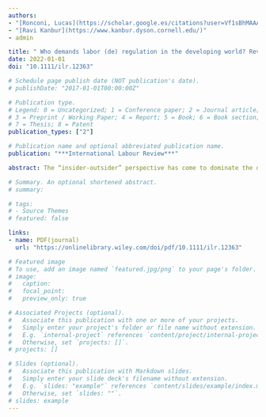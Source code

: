 ```yaml
---
authors:
- "[Ronconi, Lucas](https://scholar.google.es/citations?user=Vf1sBhMAAAAJ&hl=es )"
- "[Ravi Kanbur](https://www.kanbur.dyson.cornell.edu/)"
- admin

title: " Who demands labor (de) regulation in the developing world? Revisiting the Insider--Outsider Theory" 
date: 2022-01-01
doi: "10.1111/ilr.12363"

# Schedule page publish date (NOT publication's date).
# publishDate: "2017-01-01T00:00:00Z"

# Publication type.
# Legend: 0 = Uncategorized; 1 = Conference paper; 2 = Journal article;
# 3 = Preprint / Working Paper; 4 = Report; 5 = Book; 6 = Book section;
# 7 = Thesis; 8 = Patent
publication_types: ["2"]

# Publication name and optional abbreviated publication name.
publication: "***International Labour Review***"

abstract: The “insider-outsider” perspective has come to dominate the discourse on labor regulations. It argues that protective regulations hurt the less well-off outsiders but are kept in place because of the interests of the insiders, those who are covered by the regulations. But if the insider-outsider divide were as depicted in the standard representation, outsiders would be strongly against regulations. However, we present evidence that in fact a large majority of outsiders in developing countries support protective labor regulations, calling for a rethink of a sharp insider-outsider divide. We suggest a number of avenues for exploration, including income sharing, transitions, fairness, and employer power in labor markets.

# Summary. An optional shortened abstract.
# summary: 

# tags:
# - Source Themes
# featured: false

links:
- name: PDF(journal)
  url: "https://onlinelibrary.wiley.com/doi/pdf/10.1111/ilr.12363"

# Featured image
# To use, add an image named `featured.jpg/png` to your page's folder. 
# image:
#   caption: 
#   focal_point: 
#   preview_only: true

# Associated Projects (optional).
#   Associate this publication with one or more of your projects.
#   Simply enter your project's folder or file name without extension.
#   E.g. `internal-project` references `content/project/internal-project/index.md`.
#   Otherwise, set `projects: []`.
# projects: []

# Slides (optional).
#   Associate this publication with Markdown slides.
#   Simply enter your slide deck's filename without extension.
#   E.g. `slides: "example"` references `content/slides/example/index.md`.
#   Otherwise, set `slides: ""`.
# slides: example
---
```

